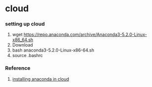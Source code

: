 # cloud
### setting up cloud 
1. wget https://repo.anaconda.com/archive/Anaconda3-5.2.0-Linux-x86_64.sh 
2. Download
3. bash anaconda3-5.2.0-Linux-x86-64.sh
4. source .bashrc



### Reference 
1. [installing anaconda in cloud](https://hackernoon.com/aws-ec2-part-3-installing-anaconda-on-ec2-linux-ubuntu-dbef0835818a)
